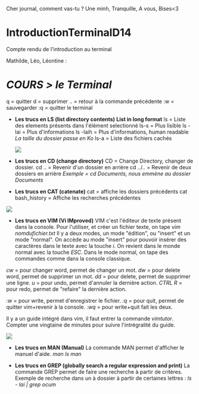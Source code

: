 Cher journal, comment vas-tu ?
Une minh,
Tranquille,
A vous,
Bises<3

# IntroductionTerminalD14
Compte rendu de l'introduction au terminal


Mathilde, Léo, Léontine : 

# *COURS > le Terminal*

q = quitter
d = supprimer
.. = retour à la commande précédente
:w = sauvegarder
:q = quitter le terminal

* **Les trucs en LS (list directory contents)** **List in long format**
ls = Liste des elements présents dans l'élément selectionné
ls-s = Plus lisible
ls -lai = Plus d'informations
ls -laih = Plus d'informations, human readable 
*La taille du dossier passe en Ko*
ls-a = Liste des fichiers cachés

     ![](https://i.imgur.com/4fbskQo.png)



* **Les trucs en CD (change directory)**
CD = Change Directory, changer de dossier.
cd .. = Revenir d'un dossier en arrière
cd ../.. = Revenir de deux dossiers en arrière
*Exemple = cd Documents, nous emmène au dossier Documents*

* **Les trucs en CAT (catenate)**
cat = affiche les dossiers précédents
cat bash_history = Affiche les recherches précédentes

![](https://i.imgur.com/Nnc8AJQ.png)



* **Les trucs en VIM (Vi IMproved)**
VIM c'est l'éditeur de texte présent dans la console.
Pour l'utiliser, et créer un fichier texte, on tape
*vim nomdufichier.txt*
Il y a deux modes, un mode "édition", ou "insert" et un mode "normal".
On accède au mode "insert" pour pouvoir insérer des caractères dans le texte avec la touche *i*. On revient dans le monde normal avec la touche *ESC*.
Dans le mode normal, on tape des commandes comme dans la console classique.

*cw* = pour changer word, permet de changer un mot.
*dw* = pour delete word, permet de supprimer un mot.
*dd* = pour delete, permet de supprimer une ligne.
*u* = pour undo, permet d'annuler la dernière action.
*CTRL R* = pour redo, permet de "refaire" la dernière action.

*:w* = pour write, permet d'enregistrer le fichier.
*:q* = pour quit, permet de quitter vim+revenir à la console.
*:wq* = pour write+quit fait les deux.

Il y a un guide intégré dans vim, il faut entrer la commande *vimtutor*. Compter une vingtaine de minutes pour suivre l'intrégralité du guide.

 ![](https://i.imgur.com/Gqmdmb3.png)


* **Les trucs en MAN (Manual)**
La commande MAN permet d'afficher le manuel d'aide.
*man ls*
*man*

* **Les trucs en GREP (globally search a regular expression and print)**
La commande GREP permet de faire une recherche à partir de critères. 
Exemple de recherche dans un à dossier à partir de certaines lettres :
*ls - lai | grep ocum*
